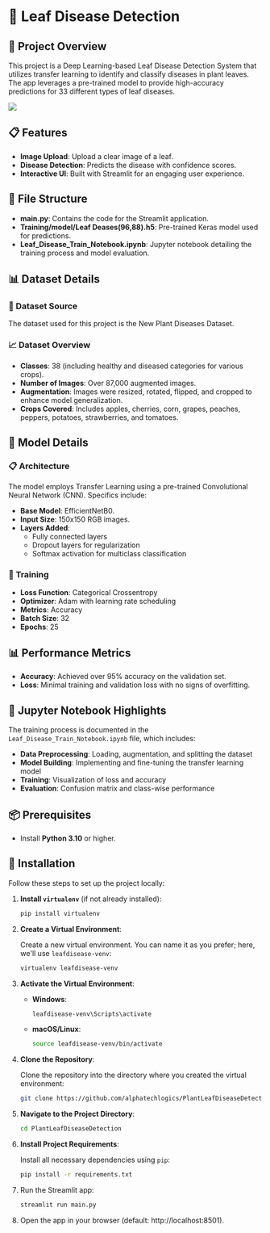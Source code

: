 # 🌿 Leaf Disease Detection

## 🚀 Project Overview

This project is a Deep Learning-based Leaf Disease Detection System that utilizes transfer learning to identify and classify diseases in plant leaves. The app leverages a pre-trained model to provide high-accuracy predictions for 33 different types of leaf diseases.

![](https://raw.github.com/alphatechlogics/PlantLeafDiseaseDetection/0c31ae617bfc9c5eb47a9f32eefa5598a3253818/image.png)

## 📋 Features

- **Image Upload**: Upload a clear image of a leaf.
- **Disease Detection**: Predicts the disease with confidence scores.
- **Interactive UI**: Built with Streamlit for an engaging user experience.

## 💂️ File Structure

- **main.py**: Contains the code for the Streamlit application.
- **Training/model/Leaf Deases(96,88).h5**: Pre-trained Keras model used for predictions.
- **Leaf_Disease_Train_Notebook.ipynb**: Jupyter notebook detailing the training process and model evaluation.

## 📊 Dataset Details

### 🌱 Dataset Source

The dataset used for this project is the New Plant Diseases Dataset.

### 📈 Dataset Overview

- **Classes**: 38 (including healthy and diseased categories for various crops).
- **Number of Images**: Over 87,000 augmented images.
- **Augmentation**: Images were resized, rotated, flipped, and cropped to enhance model generalization.
- **Crops Covered**: Includes apples, cherries, corn, grapes, peaches, peppers, potatoes, strawberries, and tomatoes.

## 🧠 Model Details

### 📋 Architecture

The model employs Transfer Learning using a pre-trained Convolutional Neural Network (CNN). Specifics include:

- **Base Model**: EfficientNetB0.
- **Input Size**: 150x150 RGB images.
- **Layers Added**:
  - Fully connected layers
  - Dropout layers for regularization
  - Softmax activation for multiclass classification

### 🏃️ Training

- **Loss Function**: Categorical Crossentropy
- **Optimizer**: Adam with learning rate scheduling
- **Metrics**: Accuracy
- **Batch Size**: 32
- **Epochs**: 25

## 📊 Performance Metrics

- **Accuracy**: Achieved over 95% accuracy on the validation set.
- **Loss**: Minimal training and validation loss with no signs of overfitting.

## 📝 Jupyter Notebook Highlights

The training process is documented in the `Leaf_Disease_Train_Notebook.ipynb` file, which includes:

- **Data Preprocessing**: Loading, augmentation, and splitting the dataset
- **Model Building**: Implementing and fine-tuning the transfer learning model
- **Training**: Visualization of loss and accuracy
- **Evaluation**: Confusion matrix and class-wise performance

## 📦 Prerequisites

- Install **Python 3.10** or higher.

## 💾 Installation

Follow these steps to set up the project locally:

1. **Install `virtualenv`** (if not already installed):

   ```bash
   pip install virtualenv
   ```

2. **Create a Virtual Environment**:

   Create a new virtual environment. You can name it as you prefer; here, we'll use `leafdisease-venv`:

   ```bash
   virtualenv leafdisease-venv
   ```

3. **Activate the Virtual Environment**:

   - **Windows**:

     ```bash
     leafdisease-venv\Scripts\activate
     ```

   - **macOS/Linux**:

     ```bash
     source leafdisease-venv/bin/activate
     ```

4. **Clone the Repository**:

   Clone the repository into the directory where you created the virtual environment:

   ```bash
   git clone https://github.com/alphatechlogics/PlantLeafDiseaseDetection.git
   ```

5. **Navigate to the Project Directory**:

   ```bash
   cd PlantLeafDiseaseDetection
   ```

6. **Install Project Requirements**:

   Install all necessary dependencies using `pip`:

   ```bash
   pip install -r requirements.txt
   ```

7. Run the Streamlit app:

   ```bash
   streamlit run main.py
   ```

8. Open the app in your browser (default: http://localhost:8501).
